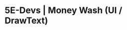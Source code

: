 # 5E-Devs | Money Wash (UI / DrawText)

<p dir="auto"><a href="https://discord.gg/BZVktg66jA" rel="nofollow"><img src="https://camo.githubusercontent.com/5a77115a254e3edc5ba497c28fa4d6002904bce64acee448464d9ab913d8230c/68747470733a2f2f646362616467652e76657263656c2e6170702f6170692f7365727665722f65476b71757678685366" alt="" data-canonical-src="https://dcbadge.vercel.app/api/server/BZVktg66jA" style="max-width: 100%;"></a></p>
